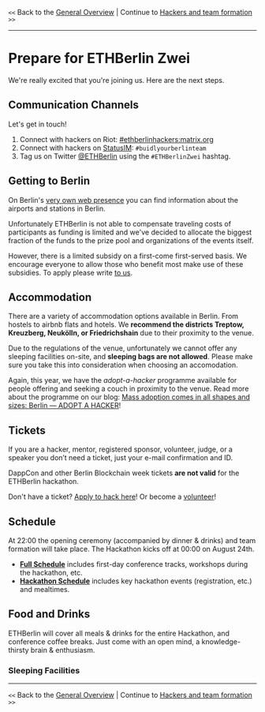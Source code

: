 `<<` Back to the [General Overview](./README.md) | Continue to [Hackers and team formation](./hackers.md) `>>`

---

# Prepare for ETHBerlin Zwei

We're really excited that you're joining us. Here are the next steps.

## Communication Channels

Let's get in touch!

1. Connect with hackers on Riot: [#ethberlinhackers:matrix.org](https://riot.im/app/#/room/#ethberlinhackers:matrix.org)
1. Connect with hackers on [StatusIM](https://status.im): `#buidlyourberlinteam`
1. Tag us on Twitter [@ETHBerlin](https://twitter.com/ETHBerlin) using the `#ETHBerlinZwei` hashtag.

## Getting to Berlin

On Berlin's [very own web presence](https://www.berlin.de/en/airports-and-stations/) you can find information about the airports and stations in Berlin.

Unfortunately ETHBerlin is not able to compensate traveling costs of participants as funding is limited and we've decided to allocate the biggest fraction of the funds to the prize pool and organizations of
the events itself. 

However, there is a limited subsidy on a first-come first-served basis. We encourage everyone to allow those who benefit most make use of these subsidies. To apply please write [to us](mailto:joinus@ethberlinzwei.com).

## Accommodation

There are a variety of accommodation options available in Berlin. From hostels to airbnb flats and hotels. We **recommend the districts Treptow, Kreuzberg, Neukölln, or Friedrichshain** due to their proximity to the venue.

Due to the regulations of the venue, unfortunately we cannot offer any sleeping facilities on-site, and **sleeping bags are not allowed**. Please make sure you take this into consideration when choosing an accomodation.

Again, this year, we have the _adopt-a-hacker_ programme available for people offering and seeking a couch in proximity to the venue. Read more about the programme on our blog: [Mass adoption comes in all shapes and sizes: Berlin — ADOPT A HACKER](https://medium.com/ethberlin/mass-adoption-comes-in-all-shapes-and-sizes-berlin-adopt-a-hacker-154205a0dc27)!

## Tickets

If you are a hacker, mentor, registered sponsor, volunteer, judge, or a speaker you don’t need a ticket, just your e-mail confirmation and ID.

DappCon and other Berlin Blockchain week tickets **are not valid** for the ETHBerlin hackathon.

Don't have a ticket? [Apply to hack here](https://ethberlin.typeform.com/to/Ol7zeq)! Or become a [volunteer](./volunteers.md)!

## Schedule

At 22:00 the opening ceremony (accompanied by dinner & drinks) and team formation will take place. The Hackathon kicks off at 00:00 on August 24th.

-   [**Full Schedule**](https://ethberlinzwei.com/schedule/) includes first-day conference tracks, workshops during the hackathon, etc.
-   [**Hackathon Schedule**](https://ethberlinzwei.com/hackathon-schedule) includes key hackathon events (registration, etc.) and mealtimes.

## Food and Drinks

ETHBerlin will cover all meals & drinks for the entire Hackathon, and conference coffee breaks. Just come with an open mind, a knowledge-thirsty brain & enthusiasm.

### Sleeping Facilities

---

`<<` Back to the [General Overview](./README.md) | Continue to [Hackers and team formation](./hackers.md) `>>`